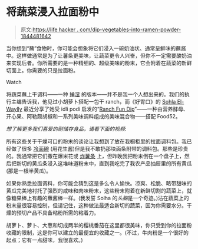 # 将蔬菜浸入拉面粉中

> 原文:[https://life hacker . com/dip-vegetables-into-ramen-powder-1844481642](https://lifehacker.com/dip-vegetables-into-ramen-powder-1844481642)

当你想到“蘸”食物时，你可能会想象将它们浸入一碗奶油状、通常呈鲜味的蘸酱中。这样做通常是为了让薯条更美味，让蔬菜更令人兴奋，但你不一定需要酸奶油来实现后者。你所需要的是一种精细的、超级美味的粉末，它会附着在蔬菜的新鲜切面上。你需要的只是拉面粉。

Watch

将蔬菜蘸上干调料——一种 [掸湿](https://twitter.com/horsedivorce/status/1103095882139033600?lang=en) 的版本——并不是我一个人想出来的。我们的执行主编告诉我，他见过小胡萝卜搭配一包干 ranch，而《好胃口》的 [Sohla El-Waylly](https://www.instagram.com/sohlae/?hl=en) 最近分享了她受 idli podi 启发的“[Ranch Fun Dip](https://food52.com/blog/25440-why-sohla-el-waylly-ranch-fun-dip-is-genius)”——一种由营养酵母、开心果、阿勒颇胡椒和一系列美味调料组成的美味混合物——搭配 Food52。

*想了解更多我们喜爱的耐储存食品，请看下面的视频:*

所有这些关于干燥可口的粉末的谈论让我想到了放在我橱柜里的拉面调料包。我已经做了很多 [冷面碗](https://skillet.lifehacker.com/these-cold-spicy-noodles-will-soothe-your-sweaty-soul-1827369037) (用花生酱)但是我不敢扔那块面条附带的调料包。那些是珍贵的。我通常把它们撒在爆米花或 [炸薯条](https://lifehacker.com/sprinkle-ramen-powder-on-french-fries-1833383886) 上，但昨晚我把粉末倒在一个盘子上，然后把新切的黄瓜条浸入这堆味道粉末中，直到我吃完了我农产品抽屉里的所有黄瓜(那是一根半黄瓜)。

如果你熟悉拉面调料，你可能会猜到这是多么令人愉快。凉爽、松脆、略带甜味的黄瓜完美地衬托了强烈的咸味和肉味粉末，这些粉末附着在新鲜切割的蔬菜上，就像糖果棒上有趣的蘸酱棒一样。(我发誓 Solha 的*头脑*是一个奇迹。)沾在蔬菜上的粉末量很容易控制，但请记住，这种做法最适合新切的蔬菜，因为你需要水分。干燥的预切产品不具备粘粉所需的粘着力。

胡萝卜、萝卜、大葱和切成两半的樱桃番茄在这里都很美味，你只受到你的拉面粉收藏的限制，这是你可以建立的最便宜的收藏之一。(不过，牛肉粉是一个很好的起点；它有一点甜味，我很喜欢。)